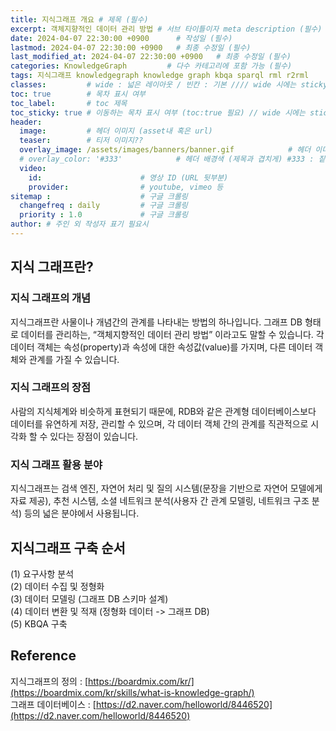 ```yaml
---
title: 지식그래프 개요 # 제목 (필수)
excerpt: 객체지향적인 데이터 관리 방법 # 서브 타이틀이자 meta description (필수)
date: 2024-04-07 22:30:00 +0900      # 작성일 (필수)
lastmod: 2024-04-07 22:30:00 +0900   # 최종 수정일 (필수)
last_modified_at: 2024-04-07 22:30:00 +0900   # 최종 수정일 (필수)
categories: KnowledgeGraph         # 다수 카테고리에 포함 가능 (필수)
tags: 지식그래프 knowledgegraph knowledge graph kbqa sparql rml r2rml          # 태그 복수개 가능 (필수)
classes:         # wide : 넓은 레이아웃 / 빈칸 : 기본 //// wide 시에는 sticky toc 불가
toc: true        # 목차 표시 여부
toc_label:       # toc 제목
toc_sticky: true # 이동하는 목차 표시 여부 (toc:true 필요) // wide 시에는 sticky toc 불가
header: 
  image:         # 헤더 이미지 (asset내 혹은 url)
  teaser:        # 티저 이미지??
  overlay_image: /assets/images/banners/banner.gif            # 헤더 이미지 (제목과 겹치게)
  # overlay_color: '#333'            # 헤더 배경색 (제목과 겹치게) #333 : 짙은 회색 (필수)
  video:
    id:                      # 영상 ID (URL 뒷부분)
    provider:                # youtube, vimeo 등
sitemap :                    # 구글 크롤링
  changefreq : daily         # 구글 크롤링
  priority : 1.0             # 구글 크롤링
author: # 주인 외 작성자 표기 필요시
---
```

<!--postNo: 20240407_001-->

## 지식 그래프란?  

### 지식 그래프의 개념  

지식그래프란 사물이나 개념간의 관계를 나타내는 방법의 하나입니다. 그래프 DB 형태로 데이터를 관리하는, “객체지향적인 데이터 관리 방법” 이라고도 말할 수 있습니다. 각 데이터 객체는 속성(property)과 속성에 대한 속성값(value)를 가지며, 다른 데이터 객체와 관계를 가질 수 있습니다.

### 지식 그래프의 장점  

사람의 지식체계와 비슷하게 표현되기 때문에, RDB와 같은 관계형 데이터베이스보다 데이터를 유연하게 저장, 관리할 수 있으며, 각 데이터 객체 간의 관계를 직관적으로 시각화 할 수 있다는 장점이 있습니다.  

### 지식 그래프 활용 분야  

지식그래프는 검색 엔진, 자연어 처리 및 질의 시스템(문장을 기반으로 자연어 모델에게 자료 제공), 추천 시스템, 소셜 네트워크 분석(사용자 간 관계 모델링, 네트워크 구조 분석) 등의 넓은 분야에서 사용됩니다.  


## 지식그래프 구축 순서  

(1) 요구사항 분석  
(2) 데이터 수집 및 정형화  
(3) 데이터 모델링 (그래프 DB 스키마 설계)  
(4) 데이터 변환 및 적재 (정형화 데이터 -> 그래프 DB)  
(5) KBQA 구축  


## Reference  

지식그래프의 정의 : [https://boardmix.com/kr/](https://boardmix.com/kr/skills/what-is-knowledge-graph/)  
그래프 데이터베이스 : [https://d2.naver.com/helloworld/8446520](https://d2.naver.com/helloworld/8446520)  